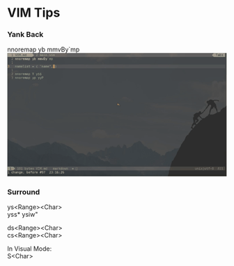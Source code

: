 # VIM Tips

### Yank Back
nnoremap yb mmvBy`mp  
![](./vimDir/yank_back.gif)

### Surround
>
  ys&lt;Range>&lt;Char>  
  yss* ysiw"

  ds&lt;Range>&lt;Char>  
  cs&lt;Range>&lt;Char>

  In Visual Mode:  
  S&lt;Char>
